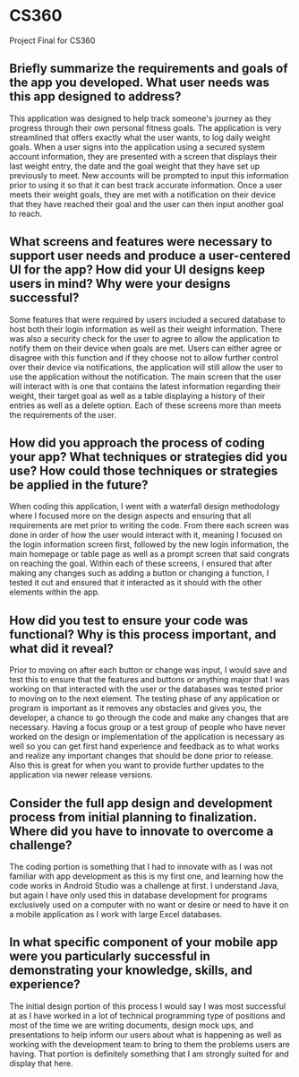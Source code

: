# CS360
Project Final for CS360 

## Briefly summarize the requirements and goals of the app you developed. What user needs was this app designed to address?
This application was designed to help track someone's journey as they progress through their own personal fitness goals. The application is very streamlined that offers exactly what the user wants, to log daily weight goals. When a user signs into the application using a secured system account information, they are presented with a screen that displays their last weight entry, the date and the goal weight that they have set up previously to meet. New accounts will be prompted to input this information prior to using it so that it can best track accurate information. Once a user meets their weight goals, they are met with a notification on their device that they have reached their goal and the user can then input another goal to reach.

## What screens and features were necessary to support user needs and produce a user-centered UI for the app? How did your UI designs keep users in mind? Why were your designs successful?
Some features that were required by users included a secured database to host both their login information as well as their weight information. There was also a security check for the user to agree to allow the application to notify them on their device when goals are met. Users can either agree or disagree with this function and if they choose not to allow further control over their device via notifications, the application will still allow the user to use the application without the notification. The main screen that the user will interact with is one that contains the latest information regarding their weight, their target goal as well as a table displaying a history of their entries as well as a delete option. Each of these screens more than meets the requirements of the user. 

## How did you approach the process of coding your app? What techniques or strategies did you use? How could those techniques or strategies be applied in the future?
When coding this application, I went with a waterfall design methodology where I focused more on the design aspects and ensuring that all requirements are met prior to writing the code. From there each screen was done in order of how the user would interact with it, meaning I focused on the login information screen first, followed by the new login information, the main homepage or table page as well as a prompt screen that said congrats on reaching the goal. Within each of these screens, I ensured that after making any changes such as adding a button or changing a function, I tested it out and ensured that it interacted as it should with the other elements within the app. 

## How did you test to ensure your code was functional? Why is this process important, and what did it reveal?
Prior to moving on after each button or change was input, I would save and test this to ensure that the features and buttons or anything major that I was working on that interacted with the user or the databases was tested prior to moving on to the next element. The testing phase of any application or program is important as it removes any obstacles and gives you, the developer, a chance to go through the code and make any changes that are necessary. Having a focus group or a test group of people who have never worked on the design or implementation of the application is necessary as well so you can get first hand experience and feedback as to what works and realize any important changes that should be done prior to release. Also this is great for when you want to provide further updates to the application via newer release versions. 

## Consider the full app design and development process from initial planning to finalization. Where did you have to innovate to overcome a challenge?
The coding portion is something that I had to innovate with as I was not familiar with app development as this is my first one, and learning how the code works in Android Studio was a challenge at first. I understand Java, but again I have only used this in database development for programs exclusively used on a computer with no want or desire or need to have it on a mobile application as I work with large Excel databases. 

## In what specific component of your mobile app were you particularly successful in demonstrating your knowledge, skills, and experience?
The initial design portion of this process I would say I was most successful at as I have worked in a lot of technical programming type of positions and most of the time we are writing documents, design mock ups, and presentations to help inform our users about what is happening as well as working with the development team to bring to them the problems users are having. That portion is definitely something that I am strongly suited for and display that here. 
